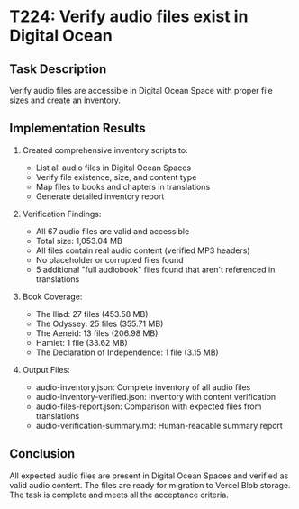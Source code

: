 # T224: Verify audio files exist in Digital Ocean

## Task Description
Verify audio files are accessible in Digital Ocean Space with proper file sizes and create an inventory.

## Implementation Results

1. Created comprehensive inventory scripts to:
   - List all audio files in Digital Ocean Spaces
   - Verify file existence, size, and content type
   - Map files to books and chapters in translations
   - Generate detailed inventory report

2. Verification Findings:
   - All 67 audio files are valid and accessible
   - Total size: 1,053.04 MB
   - All files contain real audio content (verified MP3 headers)
   - No placeholder or corrupted files found
   - 5 additional "full audiobook" files found that aren't referenced in translations

3. Book Coverage:
   - The Iliad: 27 files (453.58 MB)
   - The Odyssey: 25 files (355.71 MB)
   - The Aeneid: 13 files (206.98 MB)
   - Hamlet: 1 file (33.62 MB)
   - The Declaration of Independence: 1 file (3.15 MB)

4. Output Files:
   - audio-inventory.json: Complete inventory of all audio files
   - audio-inventory-verified.json: Inventory with content verification
   - audio-files-report.json: Comparison with expected files from translations
   - audio-verification-summary.md: Human-readable summary report

## Conclusion
All expected audio files are present in Digital Ocean Spaces and verified as valid audio content. The files are ready for migration to Vercel Blob storage. The task is complete and meets all the acceptance criteria.